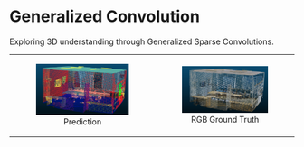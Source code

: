 # Generalized Convolution
Exploring 3D understanding through Generalized Sparse Convolutions.

<table align="center">
  <tr>
    <td>
      <figure>
        <img src="docs/sample-1-pred.png" width="400" alt="Description of Image 1" />
        <figcaption align="center">Prediction</figcaption>
      </figure>
    </td>
    <td>
      <figure>
        <img src="docs/sample-1-rgb.png" width="400" alt="Description of Image 2" />
        <figcaption align="center">RGB Ground Truth</figcaption>
      </figure>
    </td>
  </tr>
</table>

